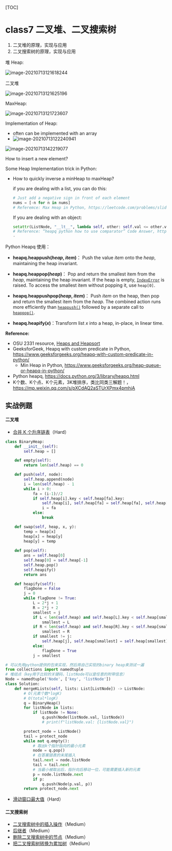 

[TOC]
# class7 二叉堆、二叉搜索树

1. 二叉堆的原理，实现与应用
2. 二叉搜索树的原理，实现与应用



堆 Heap:

![image-20210713121618244](img/image-20210713121618244.png)

二叉堆

![image-20210713121625196](img/image-20210713121625196.png)



MaxHeap:

![image-20210713121723607](img/image-20210713121723607.png)



Implementation of Heap:

- often can be implemented with an array
- ![image-20210713122240941](img/image-20210713122240941.png)

![image-20210713142219077](img/image-20210713142219077.png)

How to insert a new element?



Some Heap Implementation trick in Python:

- How to quickly inverse a minHeap to maxHeap? 

  if you are dealing with a list, you can do this:

  ```python
  # Just add a negative sign in front of each element
  nums = [-n for n in nums]	
  # Referemce: Max Heap in Python, https://leetcode.com/problems/sliding-window-maximum/discuss/1140917/Max-Heap-in-Python
  ```

  If you are dealing with an object:

  ```python
  setattr(ListNode, "__lt__", lambda self, other: self.val <= other.val)
  # Reference: “heapq python how to use comparator” Code Answer, https://www.codegrepper.com/code-examples/python/heapq+python+how+to+use+comparator
  - 
  ```






Python Heapq 使用：

- **heapq.heappush(*heap*, *item*)**： Push the value *item* onto the *heap*, maintaining the heap invariant.

- **heapq.heappop(*heap*)**：  Pop and return the smallest item from the *heap*, maintaining the heap invariant. If the heap is empty, [`IndexError`](https://docs.python.org/3/library/exceptions.html#IndexError) is raised. To access the smallest item without popping it, use `heap[0]`.

- **heapq.heappushpop(*heap*, *item*)**： Push *item* on the heap, then pop and return the smallest item from the *heap*. The combined action runs more efficiently than [`heappush()`](https://docs.python.org/3/library/heapq.html#heapq.heappush) followed by a separate call to [`heappop()`](https://docs.python.org/3/library/heapq.html#heapq.heappop).

- **heapq.heapify(*x*)**：Transform list *x* into a heap, in-place, in linear time.





**Reference:** 

- OSU 2331 resource, [Heaps and Heapsort](http://web.cse.ohio-state.edu/software/2231/web-sw2/extras/slides/14.Heaps-Heapsort.pdf)
- GeeksforGeek, Heapq with custom predicate in Python, https://www.geeksforgeeks.org/heapq-with-custom-predicate-in-python/
  - Min Heap in Python, https://www.geeksforgeeks.org/heap-queue-or-heapq-in-python/
- Python heapq, https://docs.python.org/3/library/heapq.html
- K个数、K个点、K个元素，3K堆排序，类比同类三解题！， https://mp.weixin.qq.com/s/pXCdAQ2aSTUrXPmx4pmhjA







## 实战例题

#### 二叉堆

- [合并 K 个升序链表](https://leetcode-cn.com/problems/merge-k-sorted-lists/)（Hard）

```python
class BinaryHeap:
    def __init__(self):
        self.heap = []

    def empty(self):
        return len(self.heap) == 0

    def push(self, node):
        self.heap.append(node)
        i = len(self.heap) - 1
        while i > 0:
            fa = (i-1)//2
            if self.heap[i].key < self.heap[fa].key:
                self.heap[i], self.heap[fa] = self.heap[fa], self.heap[i]
                i = fa
            else:
                break

    def swap(self, heap, x, y):
        temp = heap[x]
        heap[x] = heap[y]
        heap[y] = temp
    
    def pop(self):
        ans = self.heap[0]
        self.heap[0] = self.heap[-1]
        self.heap.pop()
        self.heapify()
        return ans

    def heapify(self):
        flagDone = False
        j = 0
        while flagDone != True:
            L = 2*j + 1
            R = 2*j + 2
            smallest = j
            if L < len(self.heap) and self.heap[L].key < self.heap[smallest].key:
                smallest = L
            if R < len(self.heap) and self.heap[R].key < self.heap[smallest].key:
                smallest = R
            if smallest != j:
                self.heap[j], self.heap[smallest] = self.heap[smallest], self.heap[j]
            else:
                flagDone = True
            j = smallest

# 可以先用python提供的包来实现，然后用自己实现的binary heap来测试一遍
from collections import namedtuple
# 堆结点（key用于比较的关键码，listNode可以是任意的附带信息）
Node = namedtuple('Node', ['key', 'listNode'])
class Solution:
    def mergeKLists(self, lists: List[ListNode]) -> ListNode:
        # O(元素个数*logK)
        # O(total*logK)
        q = BinaryHeap()
        for listNode in lists:
            if listNode != None:
                q.push(Node(listNode.val, listNode))
                # print(f"listNode.val: {listNode.val}")

        protect_node = ListNode()
        tail = protect_node
        while not q.empty():
            # 取出k个指针指向的最小元素
            node = q.pop()
            # 在答案链表的末尾插入
            tail.next = node.listNode
            tail = tail.next
            # 当最小被取出后，指针向后移动一位，可能需要插入新的元素
            p = node.listNode.next
            if p:
                q.push(Node(p.val, p))
        return protect_node.next

```



- [滑动窗口最大值](https://leetcode-cn.com/problems/sliding-window-maximum/)（Hard）

#### 二叉搜索树

- [二叉搜索树中的插入操作](https://leetcode-cn.com/problems/insert-into-a-binary-search-tree/)（Medium）
- [后继者](https://leetcode-cn.com/problems/successor-lcci/)（Medium）
- [删除二叉搜索树中的节点](https://leetcode-cn.com/problems/delete-node-in-a-bst/)（Medium）
- [把二叉搜索树转换为累加树](https://leetcode-cn.com/problems/convert-bst-to-greater-tree/)（Medium）

